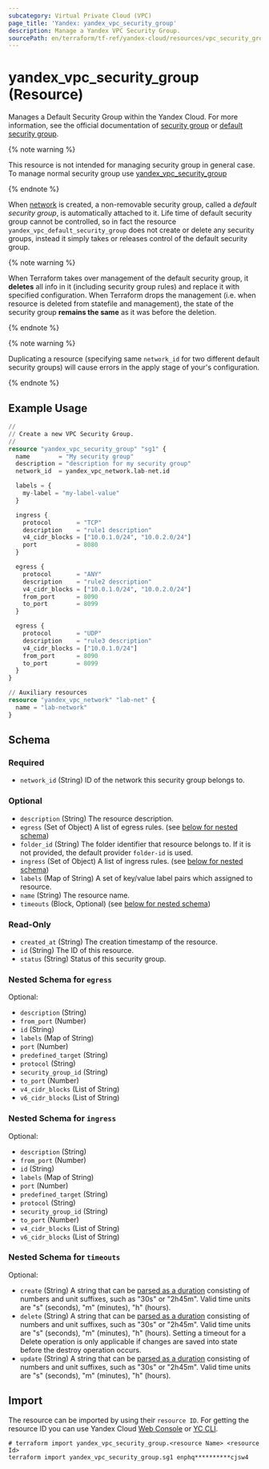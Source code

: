 ```yaml
---
subcategory: Virtual Private Cloud (VPC)
page_title: 'Yandex: yandex_vpc_security_group'
description: Manage a Yandex VPC Security Group.
sourcePath: en/terraform/tf-ref/yandex-cloud/resources/vpc_security_group.md
---
```


# yandex_vpc_security_group (Resource)

Manages a Default Security Group within the Yandex Cloud. For more information, see the official documentation of [security group](https://yandex.cloud/docs/vpc/concepts/security-groups) or [default security group](https://yandex.cloud/docs/vpc/concepts/security-groups#default-security-group).

{% note warning %}

This resource is not intended for managing security group in general case. To manage normal security group use [yandex_vpc_security_group](vpc_security_group.html)

{% endnote %}


When [network](https://yandex.cloud/docs/vpc/concepts/network) is created, a non-removable security group, called a *default security group*, is automatically attached to it. Life time of default security group cannot be controlled, so in fact the resource `yandex_vpc_default_security_group` does not create or delete any security groups, instead it simply takes or releases control of the default security group.

{% note warning %}

When Terraform takes over management of the default security group, it **deletes** all info in it (including security group rules) and replace it with specified configuration. When Terraform drops the management (i.e. when resource is deleted from statefile and management), the state of the security group **remains the same** as it was before the deletion.

{% endnote %}


{% note warning %}

Duplicating a resource (specifying same `network_id` for two different default security groups) will cause errors in the apply stage of your's configuration.

{% endnote %}


## Example Usage

```terraform
//
// Create a new VPC Security Group.
//
resource "yandex_vpc_security_group" "sg1" {
  name        = "My security group"
  description = "description for my security group"
  network_id  = yandex_vpc_network.lab-net.id

  labels = {
    my-label = "my-label-value"
  }

  ingress {
    protocol       = "TCP"
    description    = "rule1 description"
    v4_cidr_blocks = ["10.0.1.0/24", "10.0.2.0/24"]
    port           = 8080
  }

  egress {
    protocol       = "ANY"
    description    = "rule2 description"
    v4_cidr_blocks = ["10.0.1.0/24", "10.0.2.0/24"]
    from_port      = 8090
    to_port        = 8099
  }

  egress {
    protocol       = "UDP"
    description    = "rule3 description"
    v4_cidr_blocks = ["10.0.1.0/24"]
    from_port      = 8090
    to_port        = 8099
  }
}

// Auxiliary resources
resource "yandex_vpc_network" "lab-net" {
  name = "lab-network"
}
```

<!-- schema generated by tfplugindocs -->
## Schema

### Required

- `network_id` (String) ID of the network this security group belongs to.

### Optional

- `description` (String) The resource description.
- `egress` (Set of Object) A list of egress rules. (see [below for nested schema](#nestedatt--egress))
- `folder_id` (String) The folder identifier that resource belongs to. If it is not provided, the default provider `folder-id` is used.
- `ingress` (Set of Object) A list of ingress rules. (see [below for nested schema](#nestedatt--ingress))
- `labels` (Map of String) A set of key/value label pairs which assigned to resource.
- `name` (String) The resource name.
- `timeouts` (Block, Optional) (see [below for nested schema](#nestedblock--timeouts))

### Read-Only

- `created_at` (String) The creation timestamp of the resource.
- `id` (String) The ID of this resource.
- `status` (String) Status of this security group.

<a id="nestedatt--egress"></a>
### Nested Schema for `egress`

Optional:

- `description` (String)
- `from_port` (Number)
- `id` (String)
- `labels` (Map of String)
- `port` (Number)
- `predefined_target` (String)
- `protocol` (String)
- `security_group_id` (String)
- `to_port` (Number)
- `v4_cidr_blocks` (List of String)
- `v6_cidr_blocks` (List of String)


<a id="nestedatt--ingress"></a>
### Nested Schema for `ingress`

Optional:

- `description` (String)
- `from_port` (Number)
- `id` (String)
- `labels` (Map of String)
- `port` (Number)
- `predefined_target` (String)
- `protocol` (String)
- `security_group_id` (String)
- `to_port` (Number)
- `v4_cidr_blocks` (List of String)
- `v6_cidr_blocks` (List of String)


<a id="nestedblock--timeouts"></a>
### Nested Schema for `timeouts`

Optional:

- `create` (String) A string that can be [parsed as a duration](https://pkg.go.dev/time#ParseDuration) consisting of numbers and unit suffixes, such as "30s" or "2h45m". Valid time units are "s" (seconds), "m" (minutes), "h" (hours).
- `delete` (String) A string that can be [parsed as a duration](https://pkg.go.dev/time#ParseDuration) consisting of numbers and unit suffixes, such as "30s" or "2h45m". Valid time units are "s" (seconds), "m" (minutes), "h" (hours). Setting a timeout for a Delete operation is only applicable if changes are saved into state before the destroy operation occurs.
- `update` (String) A string that can be [parsed as a duration](https://pkg.go.dev/time#ParseDuration) consisting of numbers and unit suffixes, such as "30s" or "2h45m". Valid time units are "s" (seconds), "m" (minutes), "h" (hours).

## Import

The resource can be imported by using their `resource ID`. For getting the resource ID you can use Yandex Cloud [Web Console](https://console.yandex.cloud) or [YC CLI](https://yandex.cloud/docs/cli/quickstart).

```shell
# terraform import yandex_vpc_security_group.<resource Name> <resource Id>
terraform import yandex_vpc_security_group.sg1 enphq**********cjsw4
```
